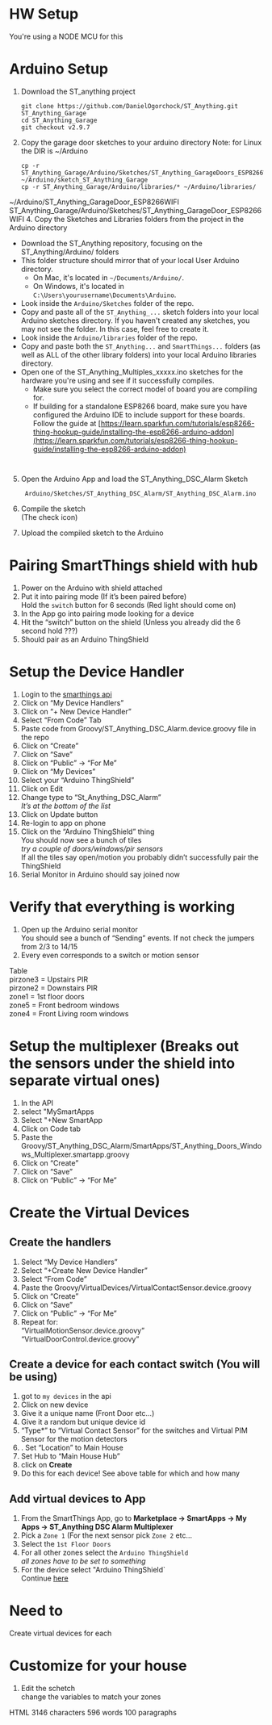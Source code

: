# HW Setup
You're using a NODE MCU for this

# Arduino Setup

1.  Download the ST_anything project
    
    ```
    git clone https://github.com/DanielOgorchock/ST_Anything.git ST_Anything_Garage
    cd ST_Anything_Garage
    git checkout v2.9.7
    ```
2. Copy the garage door sketches to your arduino directory
  Note: for Linux the DIR is ~/Arduino

   ```
   cp -r ST_Anything_Garage/Arduino/Sketches/ST_Anything_GarageDoors_ESP8266WiFi/ ~/Arduino/sketch_ST_Anything_Garage
   cp -r ST_Anything_Garage/Arduino/libraries/* ~/Arduino/libraries/
   ```

~/Arduino/ST_Anything_GarageDoor_ESP8266WIFI
  ST_Anything_Garage/Arduino/Sketches/ST_Anything_GarageDoor_ESP8266WIFI
4.  Copy the Sketches and Libraries folders from the project in the Arduino directory
-   Download the ST_Anything repository, focusing on the ST_Anything/Arduino/ folders
-   This folder structure should mirror that of your local User Arduino directory.
    -   On Mac, it's located in  `~/Documents/Arduino/`.
    -   On Windows, it's located in  `C:\Users\yourusername\Documents\Arduino`.
-   Look inside the  `Arduino/Sketches`  folder of the repo.
-   Copy and paste all of the  `ST_Anything_...`  sketch folders into your local Arduino sketches directory. If you haven't created any sketches, you may not see the folder. In this case, feel free to create it.
-   Look inside the  `Arduino/libraries`  folder of the repo.
-   Copy and paste both the  `ST_Anything...`  and  `SmartThings...`  folders (as well as ALL of the other library folders) into your local Arduino libraries directory.
-   Open one of the ST_Anything_Multiples_xxxxx.ino sketches for the hardware you're using and see if it successfully compiles.
    -   Make sure you select the correct model of board you are compiling for.
    -   If building for a standalone ESP8266 board, make sure you have configured the Arduino IDE to include support for these boards. Follow the guide at  [https://learn.sparkfun.com/tutorials/esp8266-thing-hookup-guide/installing-the-esp8266-arduino-addon](https://learn.sparkfun.com/tutorials/esp8266-thing-hookup-guide/installing-the-esp8266-arduino-addon)
    ```
    
    
5.  Open the Arduino App and load the ST_Anything_DSC_Alarm Sketch
    
    ```
     Arduino/Sketches/ST_Anything_DSC_Alarm/ST_Anything_DSC_Alarm.ino
    
    ```
    
6.  Compile the sketch  
    (The check icon)
    
7.  Upload the compiled sketch to the Arduino
    

# Pairing SmartThings shield with hub

1.  Power on the Arduino with shield attached
2.  Put it into pairing mode (If it’s been paired before)  
    Hold the  `switch`  button for 6 seconds (Red light should come on)
3.  In the App go into pairing mode looking for a device
4.  Hit the “switch” button on the shield (Unless you already did the 6 second hold ???)
5.  Should pair as an Arduino ThingShield

# Setup the Device Handler

1.  Login to the  [smarthings api](https://graph.api.smartthings.com/login/auth)
2.  Click on “My Device Handlers”
3.  Click on “+ New Device Handler”
4.  Select “From Code” Tab
5.  Paste code from Groovy/ST_Anything_DSC_Alarm.device.groovy file in the repo
6.  Click on “Create”
7.  Click on “Save”
8.  Click on “Public” -> “For Me”
9.  Click on “My Devices”
10.  Select your “Arduino ThingShield”
11.  Click on Edit
12.  Change type to “St_Anything_DSC_Alarm”  
    _It’s at the bottom of the list_
13.  Click on Update button
14.  Re-login to app on phone
15.  Click on the “Arduino ThingShield” thing  
    You should now see a bunch of tiles  
    _try a couple of doors/windows/pir sensors_  
    If all the tiles say open/motion you probably didn’t successfully pair the ThingShield
16.  Serial Monitor in Arduino should say joined now

# Verify that everything is working

1.  Open up the Arduino serial monitor  
    You should see a bunch of “Sending” events. If not check the jumpers from 2/3 to 14/15
2.  Every even corresponds to a switch or motion sensor

Table  
pirzone3 = Upstairs PIR  
pirzone2 = Downstairs PIR  
zone1 = 1st floor doors  
zone5 = Front bedroom windows  
zone4 = Front Living room windows

# Setup the multiplexer (Breaks out the sensors under the shield into separate virtual ones)

1.  In the API
2.  select "MySmartApps
3.  Select "+New SmartApp
4.  Click on Code tab
5.  Paste the Groovy/ST_Anything_DSC_Alarm/SmartApps/ST_Anything_Doors_Windows_Multiplexer.smartapp.groovy
6.  Click on “Create”
7.  Click on “Save”
8.  Click on “Public” -> “For Me”

# Create the Virtual Devices

## Create the handlers

1.  Select “My Device Handlers”
2.  Select “+Create New Device Handler”
3.  Select “From Code”
4.  Paste the Groovy/VirtualDevices/VirtualContactSensor.device.groovy
5.  Click on “Create”
6.  Click on “Save”
7.  Click on “Public” -> “For Me”
8.  Repeat for:  
    “VirtualMotionSensor.device.groovy”  
    “VirtualDoorControl.device.groovy”

## Create a device for each contact switch (You will be using)

1.  got to  `my devices`  in the api
2.  Click on new device
3.  Give it a unique name (Front Door etc…)
4.  Give it a random but unique device id
5.  “Type*” to “Virtual Contact Sensor” for the switches and Virtual PIM Sensor for the motion detectors
6.  . Set “Location” to Main House
7.  Set Hub to “Main House Hub”
8.  click on  **Create**
9.  Do this for each device! See above table for which and how many

## Add virtual devices to App

1.  From the SmartThings App, go to  **Marketplace -> SmartApps -> My Apps -> ST_Anything DSC Alarm Multiplexer**
2.  Pick a  `Zone 1`  (For the next sensor pick  `Zone 2`  etc…
3.  Select the  `1st Floor Doors`
4.  For all other zones select the  `Arduino ThingShield`  
    _all zones have to be set to something_
5.  For the device select "Arduino ThingShield`  
    Continue  [here](http://www.kendrickcoleman.com/index.php/Tech-Blog/total-noob-guide-to-move-your-old-wired-security-system-to-smartthings.html)

# Need to

Create virtual devices for each

# Customize for your house

1.  Edit the schetch  
    change the variables to match your zones

HTML 3146  characters 596  words 100  paragraphs
<!--stackedit_data:
eyJoaXN0b3J5IjpbLTE0Mjc4MTU5MTMsMTkyNjY1MDU5NSwtMT
U3MzEzNTQzNywtNTcwODUxNDc2XX0=
-->